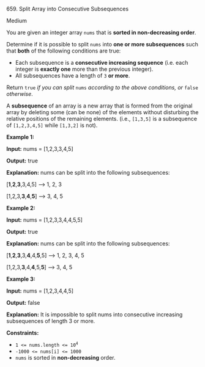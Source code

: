 659\. Split Array into Consecutive Subsequences

Medium

You are given an integer array `nums` that is **sorted in non-decreasing order**.

Determine if it is possible to split `nums` into **one or more subsequences** such that **both** of the following conditions are true:

*   Each subsequence is a **consecutive increasing sequence** (i.e. each integer is **exactly one** more than the previous integer).
*   All subsequences have a length of `3` **or more**.

Return `true` _if you can split_ `nums` _according to the above conditions, or_ `false` _otherwise_.

A **subsequence** of an array is a new array that is formed from the original array by deleting some (can be none) of the elements without disturbing the relative positions of the remaining elements. (i.e., `[1,3,5]` is a subsequence of `[1,2,3,4,5]` while `[1,3,2]` is not).

**Example 1:**

**Input:** nums = [1,2,3,3,4,5]

**Output:** true

**Explanation:** nums can be split into the following subsequences: 

[**1**,**2**,**3**,3,4,5] --> 1, 2, 3 

[1,2,3,**3**,**4**,**5**] --> 3, 4, 5

**Example 2:**

**Input:** nums = [1,2,3,3,4,4,5,5]

**Output:** true

**Explanation:** nums can be split into the following subsequences: 

[**1**,**2**,**3**,3,**4**,4,**5**,5] --> 1, 2, 3, 4, 5 

[1,2,3,**3**,4,**4**,5,**5**] --> 3, 4, 5

**Example 3:**

**Input:** nums = [1,2,3,4,4,5]

**Output:** false

**Explanation:** It is impossible to split nums into consecutive increasing subsequences of length 3 or more.

**Constraints:**

*   <code>1 <= nums.length <= 10<sup>4</sup></code>
*   `-1000 <= nums[i] <= 1000`
*   `nums` is sorted in **non-decreasing** order.